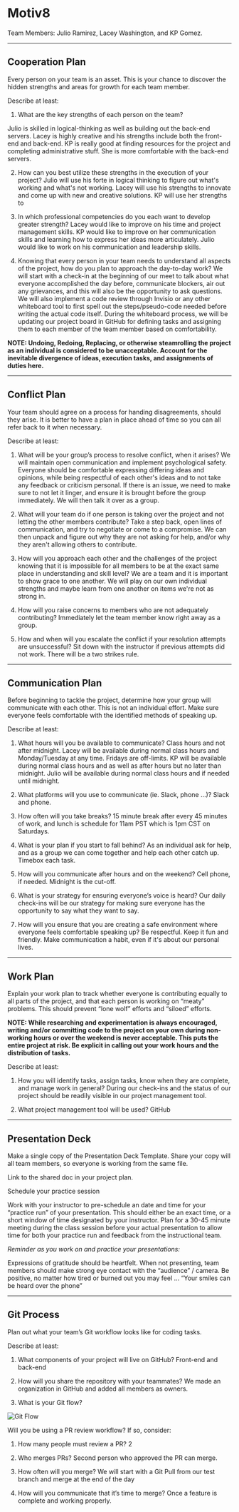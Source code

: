# Motiv8

Team Members: Julio Ramirez, Lacey Washington, and KP Gomez.

<hr>

## Cooperation Plan
Every person on your team is an asset. This is your chance to discover the hidden strengths and areas for growth for each team member.

Describe at least:

1. What are the key strengths of each person on the team? 

Julio is skilled in logical-thinking as well as building out the back-end servers. Lacey is highly creative and his strengths include both the front-end and back-end. KP is really good at finding resources for the project and completing administrative stuff. She is more comfortable with the back-end servers.

2. How can you best utilize these strengths in the execution of your project? Julio will use his forte in logical thinking to figure out what's working and what's not working. Lacey will use his strengths to innovate and come up with new and creative solutions. KP will use her strengths to

3. In which professional competencies do you each want to develop greater strength? Lacey would like to improve on his time and project management skills. KP would like to improve on her communication skills and learning how to express her ideas more articulately. Julio would like to work on his communication and leadership skills.

4. Knowing that every person in your team needs to understand all aspects of the project, how do you plan to approach the day-to-day work? We will start with a check-in at the beginning of our meet to talk about what everyone accomplished the day before, communicate blockers, air out any grievances, and this will also be the opportunity to ask questions. We will also implement a code review through Invisio or any other whiteboard tool to first spell out the steps/pseudo-code needed before writing the actual code itself. During the whiteboard process, we will be updating our project board in GitHub for defining tasks and assigning them to each member of the team member based on comfortability.

**NOTE: Undoing, Redoing, Replacing, or otherwise steamrolling the project as an individual is considered to be unacceptable. Account for the inevitable divergence of ideas, execution tasks, and assignments of duties here.**

<hr>

## Conflict Plan

Your team should agree on a process for handing disagreements, should they arise. It is better to have a plan in place ahead of time so you can all refer back to it when necessary.

Describe at least:

1. What will be your group’s process to resolve conflict, when it arises? We will maintain open communication and implement psychological safety. Everyone should be comfortable expressing differing ideas and opinions, while being respectful of each other's ideas and to not take any feedback or criticism personal. If there is an issue, we need to make sure to not let it linger, and ensure it is brought before the group immediately. We will then talk it over as a group. 

2. What will your team do if one person is taking over the project and not letting the other members contribute? Take a step back, open lines of communication, and try to negotiate or come to a compromise. We can then unpack and figure out why they are not asking for help, and/or why they aren't allowing others to contribute. 

3. How will you approach each other and the challenges of the project knowing that it is impossible for all members to be at the exact same place in understanding and skill level? We are a team and it is important to show grace to one another. We will play on our own individual strengths and maybe learn from one another on items we're not as strong in. 

4. How will you raise concerns to members who are not adequately contributing? Immediately let the team member know right away as a group.

5. How and when will you escalate the conflict if your resolution attempts are unsuccessful? Sit down with the instructor if previous attempts did not work. There will be a two strikes rule.

<hr>

## Communication Plan
Before beginning to tackle the project, determine how your group will communicate with each other. This is not an individual effort. Make sure everyone feels comfortable with the identified methods of speaking up.

Describe at least:

1. What hours will you be available to communicate? Class hours and not after midnight. Lacey will be available during normal class hours and Monday/Tuesday at any time. Fridays are off-limits. KP will be available during normal class hours and as well as after hours but no later than midnight. Julio will be available during normal class hours and if needed until midnight. 

2. What platforms will you use to communicate (ie. Slack, phone …)? Slack and phone. 

3. How often will you take breaks? 15 minute break after every 45 minutes of work, and lunch is schedule for 11am PST which is 1pm CST on Saturdays.

4. What is your plan if you start to fall behind? As an individual ask for help, and as a group we can come together and help each other catch up. Timebox each task. 

5. How will you communicate after hours and on the weekend? Cell phone, if needed. Midnight is the cut-off. 

6. What is your strategy for ensuring everyone’s voice is heard? Our daily check-ins will be our strategy for making sure everyone has the opportunity to say what they want to say. 

7. How will you ensure that you are creating a safe environment where everyone feels comfortable speaking up? Be respectful. Keep it fun and friendly. Make communication a habit, even if it's about our personal lives.

<hr>

## Work Plan

Explain your work plan to track whether everyone is contributing equally to all parts of the project, and that each person is working on “meaty” problems. This should prevent “lone wolf” efforts and “siloed” efforts.

**NOTE: While researching and experimentation is always encouraged, writing and/or committing code to the project on your own during non-working hours or over the weekend is never acceptable. This puts the entire project at risk. Be explicit in calling out your work hours and the distribution of tasks.**

Describe at least:

1. How you will identify tasks, assign tasks, know when they are complete, and manage work in general? During our check-ins and the status of our project should be readily visible in our project management tool. 

2. What project management tool will be used? GitHub

<hr>

## Presentation Deck

Make a single copy of the Presentation Deck Template. Share your copy will all team members, so everyone is working from the same file.

Link to the shared doc in your project plan.

Schedule your practice session

Work with your instructor to pre-schedule an date and time for your “practice run” of your presentation. This should either be an exact time, or a short window of time designated by your instructor. Plan for a 30-45 minute meeting during the class session before your actual presentation to allow time for both your practice run and feedback from the instructional team.

*Reminder as you work on and practice your presentations:*

Expressions of gratitude should be heartfelt.
When not presenting, team members should make strong eye contact with the “audience” / camera.
Be positive, no matter how tired or burned out you may feel … “Your smiles can be heard over the phone”

<hr>

## Git Process
Plan out what your team’s Git workflow looks like for coding tasks.

Describe at least:

1. What components of your project will live on GitHub? Front-end and back-end

2. How will you share the repository with your teammates? We made an organization in GitHub and added all members as owners.

3. What is your Git flow?

![Git Flow](20230607_230941.jpg)

Will you be using a PR review workflow? If so, consider:

1. How many people must review a PR? 2

2. Who merges PRs? Second person who approved the PR can merge.

3. How often will you merge? We will start with a Git Pull from our test branch and merge at the end of the day

8. How will you communicate that it’s time to merge? Once a feature is complete and working properly.
